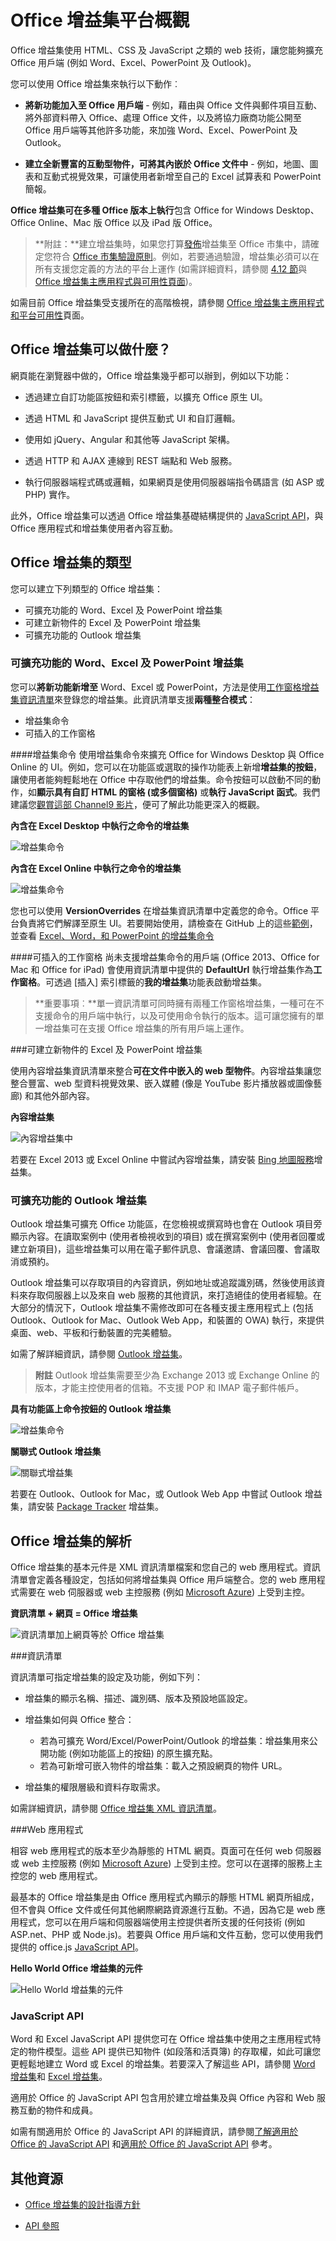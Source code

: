 
# <a name="office-add-ins-platform-overview"></a>Office 增益集平台概觀

Office 增益集使用 HTML、CSS 及 JavaScript 之類的 web 技術，讓您能夠擴充 Office 用戶端 (例如 Word、Excel、PowerPoint 及 Outlook)。 

您可以使用 Office 增益集來執行以下動作︰ 


-  **將新功能加入至 Office 用戶端** - 例如，藉由與 Office 文件與郵件項目互動、將外部資料帶入 Office、處理 Office 文件，以及將協力廠商功能公開至 Office 用戶端等其他許多功能，來加強 Word、Excel、PowerPoint 及 Outlook。 
    
-  **建立全新豐富的互動型物件，可將其內嵌於 Office 文件中** - 例如，地圖、圖表和互動式視覺效果，可讓使用者新增至自己的 Excel 試算表和 PowerPoint 簡報。
    
**Office 增益集可在多種 Office 版本上執行**包含 Office for Windows Desktop、Office Online、Mac 版 Office 以及 iPad 版 Office。

>**附註：**建立增益集時，如果您打算[發佈](../publish/publish.md)增益集至 Office 市集中，請確定您符合 [Office 市集驗證原則](https://msdn.microsoft.com/en-us/library/jj220035.aspx)。例如，若要通過驗證，增益集必須可以在所有支援您定義的方法的平台上運作 (如需詳細資料，請參閱 [4.12 節](https://msdn.microsoft.com/en-us/library/jj220035.aspx#Anchor_3)與 [Office 增益集主應用程式與可用性頁面](https://dev.office.com/add-in-availability))。


如需目前 Office 增益集受支援所在的高階檢視，請參閱 [Office 增益集主應用程式和平台可用性](http://dev.office.com/add-in-availability)頁面。 

## <a name="what-can-an-office-add-in-do"></a>Office 增益集可以做什麼？

網頁能在瀏覽器中做的，Office 增益集幾乎都可以辦到，例如以下功能：

- 透過建立自訂功能區按鈕和索引標籤，以擴充 Office 原生 UI。

- 透過 HTML 和 JavaScript 提供互動式 UI 和自訂邏輯。
    
- 使用如 jQuery、Angular 和其他等 JavaScript 架構。
    
- 透過 HTTP 和 AJAX 連線到 REST 端點和 Web 服務。
    
- 執行伺服器端程式碼或邏輯，如果網頁是使用伺服器端指令碼語言 (如 ASP 或 PHP) 實作。
    

此外，Office 增益集可以透過 Office 增益集基礎結構提供的 [JavaScript API](../../docs/develop/understanding-the-javascript-api-for-office.md)，與 Office 應用程式和增益集使用者內容互動。 




## <a name="types-of-office-add-ins"></a>Office 增益集的類型

您可以建立下列類型的 Office 增益集：
 
- 可擴充功能的 Word、Excel 及 PowerPoint 增益集
- 可建立新物件的 Excel 及 PowerPoint 增益集
- 可擴充功能的 Outlook 增益集

### <a name="word-excel-and-powerpoint-add-ins-that-extend-functionality"></a>可擴充功能的 Word、Excel 及 PowerPoint 增益集 
您可以**將新功能新增至** Word、Excel 或 PowerPoint，方法是使用[工作窗格增益集資訊清單](../design/add-in-commands.md)來登錄您的增益集。此資訊清單支援**兩種整合模式**：

- 增益集命令
- 可插入的工作窗格

####<a name="add-in-commands"></a>增益集命令
使用增益集命令來擴充 Office for Windows Desktop 與 Office Online 的 UI。例如，您可以在功能區或選取的操作功能表上新增**增益集的按鈕**，讓使用者能夠輕鬆地在 Office 中存取他們的增益集。命令按鈕可以啟動不同的動作，如**顯示具有自訂 HTML 的窗格 (或多個窗格)** 或**執行 JavaScript 函式**。我們建議您[觀賞這部 Channel9 影片](https://channel9.msdn.com/events/Build/2016/P551)，便可了解此功能更深入的概觀。

**內含在 Excel Desktop 中執行之命令的增益集**
![增益集命令](../../images/addincommands1.png)

**內含在 Excel Online 中執行之命令的增益集**
![增益集命令](../../images/addincommands2.png)

您也可以使用 **VersionOverrides** 在增益集資訊清單中定義您的命令。Office 平台負責將它們解譯至原生 UI。若要開始使用，請檢查在 GitHub 上的這些[範例](https://github.com/OfficeDev/Office-Add-in-Commands-Samples/)，並查看 [Excel、Word，和 PowerPoint 的增益集命令](../design/add-in-commands.md)

####<a name="insertable-taskpanes"></a>可插入的工作窗格
尚未支援增益集命令的用戶端 (Office 2013、Office for Mac 和 Office for iPad) 會使用資訊清單中提供的 **DefaultUrl** 執行增益集作為**工作窗格**。可透過 [插入] 索引標籤的**我的增益集**功能表啟動增益集。 

>**重要事項︰**單一資訊清單可同時擁有兩種工作窗格增益集，一種可在不支援命令的用戶端中執行，以及可使用命令執行的版本。這可讓您擁有的單一增益集可在支援 Office 增益集的所有用戶端上運作。
 
###<a name="excel-and-powerpoint-add-ins-that-create-new-objects"></a>可建立新物件的 Excel 及 PowerPoint 增益集 

使用內容增益集資訊清單來整合**可在文件中嵌入的 web 型物件**。內容增益集讓您整合豐富、web 型資料視覺效果、嵌入媒體 (像是 YouTube 影片播放器或圖像藝廊) 和其他外部內容。

**內容增益集**

![內容增益集中](../../images/DK2_AgaveOverview05.png)

若要在 Excel 2013 或 Excel Online 中嘗試內容增益集，請安裝 [Bing 地圖服務](https://store.office.com/bing-maps-WA102957661.aspx?assetid=WA102957661)增益集。

### <a name="outlook-add-ins-that-extend-functionality"></a>可擴充功能的 Outlook 增益集

Outlook 增益集可擴充 Office 功能區，在您檢視或撰寫時也會在 Outlook 項目旁顯示內容。在讀取案例中 (使用者檢視收到的項目) 或在撰寫案例中 (使用者回覆或建立新項目)，這些增益集可以用在電子郵件訊息、會議邀請、會議回覆、會議取消或預約。 

Outlook 增益集可以存取項目的內容資訊，例如地址或追蹤識別碼，然後使用該資料來存取伺服器上以及來自 web 服務的其他資訊，來打造絕佳的使用者經驗。在大部分的情況下，Outlook 增益集不需修改即可在各種支援主應用程式上 (包括 Outlook、Outlook for Mac、Outlook Web App，和裝置的 OWA) 執行，來提供桌面、web、平板和行動裝置的完美體驗。

如需了解詳細資訊，請參閱 [Outlook 增益集](../outlook/outlook-add-ins.md)。

 >**附註**  Outlook 增益集需要至少為 Exchange 2013 或 Exchange Online 的版本，才能主控使用者的信箱。不支援 POP 和 IMAP 電子郵件帳戶。

**具有功能區上命令按鈕的 Outlook 增益集**

![增益集命令](../../images/41e46a9c-19ec-4ccc-98e6-a227283623d1.png)

**關聯式 Outlook 增益集**

![關聯式增益集](../../images/DK2_AgaveOverview06.png)

若要在 Outlook、Outlook for Mac，或 Outlook Web App 中嘗試 Outlook 增益集，請安裝 [Package Tracker](https://store.office.com/package-tracker-WA104162083.aspx?assetid=WA104162083) 增益集。

## <a name="anatomy-of-an-office-add-in"></a>Office 增益集的解析


Office 增益集的基本元件是 XML 資訊清單檔案和您自己的 web 應用程式。資訊清單會定義各種設定，包括如何將增益集與 Office 用戶端整合。您的 web 應用程式需要在 web 伺服器或 web 主控服務 (例如 [Microsoft Azure](../publish/host-an-office-add-in-on-microsoft-azure.md)) 上受到主控。


**資訊清單 + 網頁 = Office 增益集**
![資訊清單加上網頁等於 Office 增益集](../../images/DK2_AgaveOverview01.png)

###<a name="manifest"></a>資訊清單


資訊清單可指定增益集的設定及功能，例如下列：
    
- 增益集的顯示名稱、描述、識別碼、版本及預設地區設定。
    
- 增益集如何與 Office 整合：
     - 若為可擴充 Word/Excel/PowerPoint/Outlook 的增益集：增益集用來公開功能 (例如功能區上的按鈕) 的原生擴充點。
     - 若為可新增可嵌入物件的增益集：載入之預設網頁的物件 URL。
       
    
- 增益集的權限層級和資料存取需求。
    
如需詳細資訊，請參閱 [Office 增益集 XML 資訊清單](../../docs/overview/add-in-manifests.md)。


###<a name="web-app"></a>Web 應用程式

相容 web 應用程式的版本至少為靜態的 HTML 網頁。頁面可在任何 web 伺服器或 web 主控服務 (例如 [Microsoft Azure](../publish/host-an-office-add-in-on-microsoft-azure.md)) 上受到主控。您可以在選擇的服務上主控您的 web 應用程式。  

最基本的 Office 增益集是由 Office 應用程式內顯示的靜態 HTML 網頁所組成，但不會與 Office 文件或任何其他網際網路資源進行互動。不過，因為它是 web 應用程式，您可以在用戶端和伺服器端使用主控提供者所支援的任何技術 (例如 ASP.net、PHP 或 Node.js)。若要與 Office 用戶端和文件互動，您可以使用我們提供的 office.js [JavaScript API](../../docs/develop/understanding-the-javascript-api-for-office.md)。 


**Hello World Office 增益集的元件**

![Hello World 增益集的元件](../../images/DK2_AgaveOverview07.png)

### <a name="javascript-apis"></a>JavaScript API

Word 和 Excel JavaScript API 提供您可在 Office 增益集中使用之主應用程式特定的物件模型。這些 API 提供已知物件 (如段落和活頁簿) 的存取權，如此可讓您更輕鬆地建立 Word 或 Excel 的增益集。若要深入了解這些 API，請參閱 [Word 增益集](../word/word-add-ins-programming-overview.md)和 [Excel 增益集](../excel/excel-add-ins-javascript-programming-overview.md)。

適用於 Office 的 JavaScript API 包含用於建立增益集及與 Office 內容和 Web 服務互動的物件和成員。

如需有關適用於 Office 的 JavaScript API 的詳細資訊，請參閱[了解適用於 Office 的 JavaScript API](../../docs/develop/understanding-the-javascript-api-for-office.md) 和[適用於 Office 的 JavaScript API](../../reference/javascript-api-for-office.md) 參考。
    
## <a name="additional-resources"></a>其他資源

- [Office 增益集的設計指導方針](../../docs/design/add-in-design.md)
    
- [API 參照](../../docs/develop/understanding-the-javascript-api-for-office.md)
    
